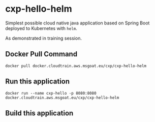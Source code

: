 # cxp-hello-helm

Simplest possible cloud native java application based on Spring Boot deployed to Kubernetes with `helm`.

As demonstrated in training session.

## Docker Pull Command
`docker pull docker.cloudtrain.aws.msgoat.eu/cxp/cxp-hello-helm`

## Run this application 

``` 
docker run --name cxp-hello -p 8080:8080 docker.cloudtrain.aws.msgoat.eu/cxp/cxp-hello-helm
```

## Build this application 

